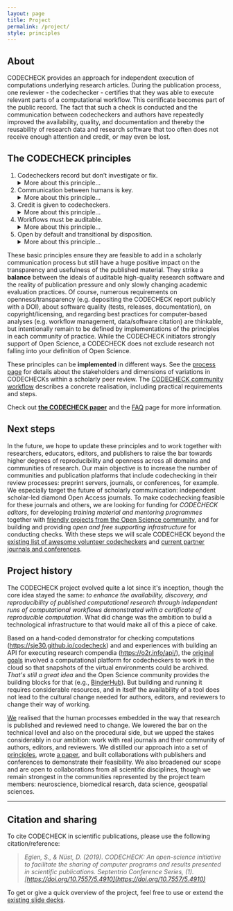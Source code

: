 ```yaml
---
layout: page
title: Project
permalink: /project/
style: principles
---
```


## About

CODECHECK provides an approach for independent execution of computations underlying research articles.
During the publication process, one reviewer - the codechecker - certifies that they was able to execute relevant parts of a computational workflow.
This certificate becomes part of the public record.
The fact that such a check is conducted and the communication between codecheckers and authors have repeatedly improved the availability, quality, and documentation and thereby the reusability of research data and research software that too often does not receive enough attention and credit, or may even be lost.

## The CODECHECK principles

1. <span class="principle">Codecheckers record but don’t investigate or fix.</span>
   <details>
   <summary>More about this principle...</summary>
   The codechecker follows the author’s instructions to run the code. If instructions are unclear, or if code does not run, the codechecker tells the author. We believe that the job of the codechecker is not to fix these problems but simply to report them to the author and await a fix. The level of documentation required for third parties to reproduce a workflow is hard to get right, and too often this uncertainty leads researchers to give up and not document it at all. The conversation with a codechecker fixes this problem.
   <em>Codecheckers take the pictures at a crime scene, they do not hunt the criminal.</em>
   </details>
1. <span class="principle">Communication between humans is key.</span>
   <details>
   <summary>More about this principle...</summary>
   Some code may work without any interaction but often there are hidden dependencies that need adjusting for a particular system. Allowing the codechecker to communicate directly and openly with the author make this process as constructive as possible; routing this conversation (possibly anonymously) through a publisher would introduce delays and inhibit community building.
   </details>
1. <span class="principle">Credit is given to codecheckers.</span>
   <details>
   <summary>More about this principle...</summary>
   The value of performing a CODECHECK is comparable to that of a peer review, and it may require a similar amount of time. Therefore, the codechecker’s activity should be recorded, ideally in the published paper. The public record can be realised by publishing the certificate in a citable form (i.e., with a DOI), by listing codecheckers on the journal’s website or, ideally, by publishing the checks alongside peer review activities in public databases.
   <em>Codechecks are an excellent opportunity to involve early career researchers (ECRs) or research software engineers (RSEs) in peer review.</em>
   </details>
1. <span class="principle">Workflows must be auditable.</span>
   <details>
   <summary>More about this principle...</summary>
   The codechecker should have sufficient material to validate the workflow outputs submitted by the authors. <a href="https://doi.org/10.1038/d41586-018-05256-0" title="Stark PB: Before reproducibility must come preproducibility. Nature. 2018; 557(7707): 613.">Stark</a> calls this "preproducibility" and the <a href="https://icerm.brown.edu/topical_workshops/tw12-5-rcem/icerm_report.pdf" title="Stodden V, Bailey DH, Borwein J, et al.: Setting the Default to Reproducible: Reproducibility in Computational and Experimental Mathematics. Technical report, The Institute for Computational and Experimental Research in Mathematics, 2013.">ICERM report</a> defines the level "Auditable Research" similarly. Communities can establish their own good practices or adapt generic concepts and practical tools, such as publishing all building blocks of science in a research compendium (cf. <a href="https://research-compendium.science/">https://research-compendium.science/</a>) or <a href="https://doi.org/10.22541/au.153922477.77361922" title="Barba LA: Praxis of Reproducible Computational Science. 2018.">repro-pack</a>. A completed check means that code could be executed at least once using the provided instructions, and, therefore, all code and data was given and could be investigated more deeply or extended in the future. Ideally, this is a “one click” step, but achieving this requires particular skills and a sufficient level of documentation for third parties. Furthermore, automation may lead to people gaming the system or reliance on technology, which can often hide important details. All such aspects can reduce the understandability of the material, so we estimate our approach to codechecking, done without automation and with open human communication, to be a simple way to ensure long-term transparency and usefulness. We acknowledge that <a href="https://twitter.com/khinsen/status/1242842759733665799" title="Konrad Hinsen (@khinsen) on Twitter: 'My crystal ball tells me that in the long run, bit-for-bit reproducibility will become the norm. Not because people realize it matters, but because it can be automatized. ´Good-enough´ reproducibility requires scientific judgment, so it's more expensive to ensure/check.'">others have argued</a> in favour of bitwise reproducibility because, in the long run, it can be automated, but until then we need CODECHECK’s approach.
   </details>
1. <span class="principle">Open by default and transitional by disposition.</span>
   <details>
   <summary>More about this principle...</summary>
   Unless there are strong reasons to the contrary (e.g., sensitive data on human subjects), all code and data, both from author and codechecker, will be made freely available when the certificate is published. Openness is not required for the paper itself, to accommodate journals in their transition to Open Access models. The code and data publication should follow community good practices. Ultimately we may find that CODECHECK activities are subsumed within peer review.
   </details>


These basic principles ensure they are feasible to add in a scholarly communication process but still have a huge positive impact on the transparency and usefulness of the published material.
They strike a **balance** between the ideals of auditable high-quality research software and the reality of publication pressure and only slowly changing academic evaluation practices.
Of course, numerous requirements on openness/transparency (e.g. depositing the CODECHECK report publicly with a DOI), about software quality (tests, releases, documentation), on copyright/licensing, and regarding best practices for computer-based analyses (e.g. workflow management, data/software citation) are thinkable, but intentionally remain to be defined by implementations of the principles in each community of practice.
While the CODECHECK initiators strongly support of Open Science, a CODECHECK does not exclude research not falling into your definition of Open Science.

These principles can be **implemented** in different ways.
See the [process page](/process) for details about the stakeholders and dimensions of variations in CODECHECKs within a scholarly peer review.
The [CODECHECK community workflow](/guide/community-workflow) describes a concrete realisation, including practical requirements and steps.

Check out [**the CODECHECK paper**](https://doi.org/10.12688/f1000research.51738.2) and the [FAQ](/faq) page for more information.

## Next steps

In the future, we hope to update these principles and to work together with researchers, educators, editors, and publishers to raise the bar towards higher degrees of reproducibility and openness across all domains and communities of research.
Our main objective is to increase the number of communities and publication platforms that include codechecking in their review processes: preprint servers, journals, or conferences, for example.
We especially target the future of scholarly communication: independent scholar-led diamond Open Access journals.
To make codechecking feasible for these journals and others, we are looking for funding for _CODECHECK editors_, for developing _training material and mentoring programmes_ together with [friendly projects from the Open Science community](/partners/#projects), and for building and providing _open and free supporting infrastructure_ for conducting checks.
With these steps we will scale CODECHECK beyond the [existing list of awesome volunteer codecheckers](https://github.com/codecheckers/codecheckers/blob/master/codecheckers.csv) and [current partner journals and conferences](/partners).

## Project history

The CODECHECK project evolved quite a lot since it's inception, though the core idea stayed the same: _to enhance the availability, discovery, and reproducibility of published computational research through independent runs of computational workflows demonstrated with a certificate of reproducible computation_.
What did change was the ambition to build a technological infrastructure to that would make all of this a piece of cake.

Based on a hand-coded demonstrator for checking computations (<https://sje30.github.io/codecheck>) and and experiences with building an API for executing research compendia (<https://o2r.info/api/>), the [original goals](/mozilla-project) involved a computational platform for codecheckers to work in the cloud so that snapshots of the virtual environments could be archived.
_That's still a great idea_ and the Open Science community provides the building blocks for that (e.g., [BinderHub](https://binderhub.readthedocs.io/en/latest/)).
But building and running it requires considerable resources, and in itself the availability of a tool does not lead to the cultural change needed for authors, editors, and reviewers to change their way of working.

[We](/partners/#team) realised that the human processes embedded in the way that research is published and reviewed need to change.
We lowered the bar on the technical level and also on the procedural side, but we upped the stakes considerably in our ambition: work with real journals and their community of authors, editors, and reviewers.
We distilled our approach into a set of [principles](#the-codecheck-principles), wrote [a paper](https://doi.org/10.12688/f1000research.51738.2), and built collaborations with publishers and conferences to demonstrate their feasibility.
We also broadened our scope and are open to collaborations from all scientific disciplines, though we remain strongest in the communities represented by the project team members: neuroscience, biomedical resarch, data science, geospatial sciences.

------

## Citation and sharing

To cite CODECHECK in scientific publications, please use the following citation/reference:

> _Eglen, S., & Nüst, D. (2019). CODECHECK: An open-science initiative to facilitate the sharing of computer programs and results presented in scientific publications. Septentrio Conference Series, (1). [https://doi.org/10.7557/5.4910](https://doi.org/10.7557/5.4910)_

To get or give a quick overview of the project, feel free to use or extend the [existing slide decks](https://github.com/codecheckers/slides).
